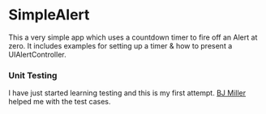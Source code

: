 # SimpleAlert

This a very simple app which uses a countdown timer to fire off an Alert at zero.  It includes examples for setting up a timer & how to present a UIAlertController.

### Unit Testing ######

I have just started learning testing and this is my first attempt.  [BJ Miller](https://github.com/SixFiveSoftware) helped me with the test cases.
